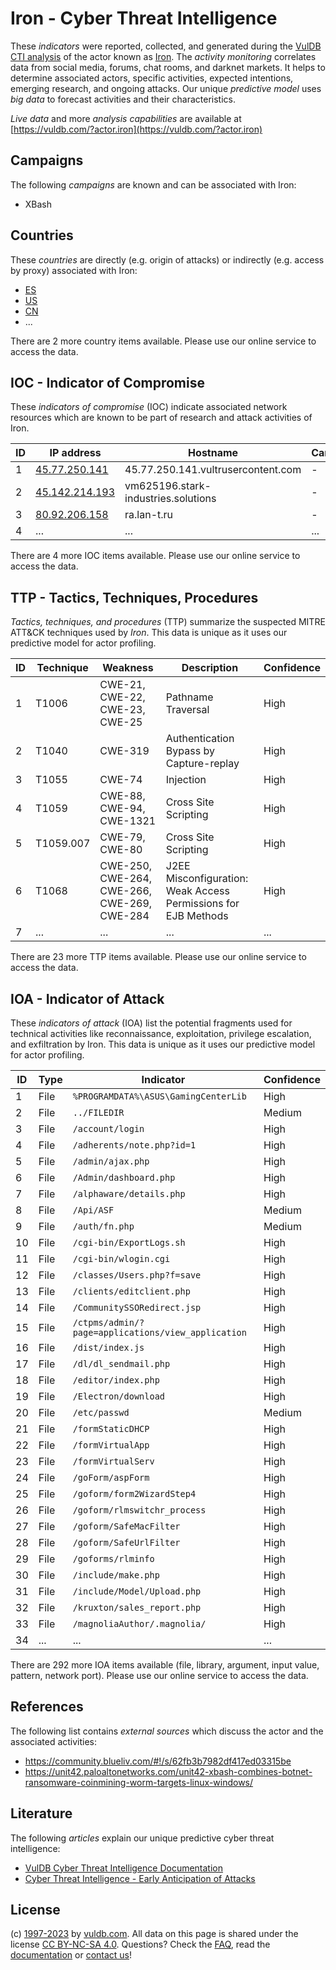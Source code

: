 # Iron - Cyber Threat Intelligence

These _indicators_ were reported, collected, and generated during the [VulDB CTI analysis](https://vuldb.com/?kb.cti) of the actor known as [Iron](https://vuldb.com/?actor.iron). The _activity monitoring_ correlates data from social media, forums, chat rooms, and darknet markets. It helps to determine associated actors, specific activities, expected intentions, emerging research, and ongoing attacks. Our unique _predictive model_ uses _big data_ to forecast activities and their characteristics.

_Live data_ and more _analysis capabilities_ are available at [https://vuldb.com/?actor.iron](https://vuldb.com/?actor.iron)

## Campaigns

The following _campaigns_ are known and can be associated with Iron:

* XBash

## Countries

These _countries_ are directly (e.g. origin of attacks) or indirectly (e.g. access by proxy) associated with Iron:

* [ES](https://vuldb.com/?country.es)
* [US](https://vuldb.com/?country.us)
* [CN](https://vuldb.com/?country.cn)
* ...

There are 2 more country items available. Please use our online service to access the data.

## IOC - Indicator of Compromise

These _indicators of compromise_ (IOC) indicate associated network resources which are known to be part of research and attack activities of Iron.

ID | IP address | Hostname | Campaign | Confidence
-- | ---------- | -------- | -------- | ----------
1 | [45.77.250.141](https://vuldb.com/?ip.45.77.250.141) | 45.77.250.141.vultrusercontent.com | - | High
2 | [45.142.214.193](https://vuldb.com/?ip.45.142.214.193) | vm625196.stark-industries.solutions | - | High
3 | [80.92.206.158](https://vuldb.com/?ip.80.92.206.158) | ra.lan-t.ru | - | High
4 | ... | ... | ... | ...

There are 4 more IOC items available. Please use our online service to access the data.

## TTP - Tactics, Techniques, Procedures

_Tactics, techniques, and procedures_ (TTP) summarize the suspected MITRE ATT&CK techniques used by _Iron_. This data is unique as it uses our predictive model for actor profiling.

ID | Technique | Weakness | Description | Confidence
-- | --------- | -------- | ----------- | ----------
1 | T1006 | CWE-21, CWE-22, CWE-23, CWE-25 | Pathname Traversal | High
2 | T1040 | CWE-319 | Authentication Bypass by Capture-replay | High
3 | T1055 | CWE-74 | Injection | High
4 | T1059 | CWE-88, CWE-94, CWE-1321 | Cross Site Scripting | High
5 | T1059.007 | CWE-79, CWE-80 | Cross Site Scripting | High
6 | T1068 | CWE-250, CWE-264, CWE-266, CWE-269, CWE-284 | J2EE Misconfiguration: Weak Access Permissions for EJB Methods | High
7 | ... | ... | ... | ...

There are 23 more TTP items available. Please use our online service to access the data.

## IOA - Indicator of Attack

These _indicators of attack_ (IOA) list the potential fragments used for technical activities like reconnaissance, exploitation, privilege escalation, and exfiltration by Iron. This data is unique as it uses our predictive model for actor profiling.

ID | Type | Indicator | Confidence
-- | ---- | --------- | ----------
1 | File | `%PROGRAMDATA%\ASUS\GamingCenterLib` | High
2 | File | `../FILEDIR` | Medium
3 | File | `/account/login` | High
4 | File | `/adherents/note.php?id=1` | High
5 | File | `/admin/ajax.php` | High
6 | File | `/Admin/dashboard.php` | High
7 | File | `/alphaware/details.php` | High
8 | File | `/Api/ASF` | Medium
9 | File | `/auth/fn.php` | Medium
10 | File | `/cgi-bin/ExportLogs.sh` | High
11 | File | `/cgi-bin/wlogin.cgi` | High
12 | File | `/classes/Users.php?f=save` | High
13 | File | `/clients/editclient.php` | High
14 | File | `/CommunitySSORedirect.jsp` | High
15 | File | `/ctpms/admin/?page=applications/view_application` | High
16 | File | `/dist/index.js` | High
17 | File | `/dl/dl_sendmail.php` | High
18 | File | `/editor/index.php` | High
19 | File | `/Electron/download` | High
20 | File | `/etc/passwd` | Medium
21 | File | `/formStaticDHCP` | High
22 | File | `/formVirtualApp` | High
23 | File | `/formVirtualServ` | High
24 | File | `/goForm/aspForm` | High
25 | File | `/goform/form2WizardStep4` | High
26 | File | `/goform/rlmswitchr_process` | High
27 | File | `/goform/SafeMacFilter` | High
28 | File | `/goform/SafeUrlFilter` | High
29 | File | `/goforms/rlminfo` | High
30 | File | `/include/make.php` | High
31 | File | `/include/Model/Upload.php` | High
32 | File | `/kruxton/sales_report.php` | High
33 | File | `/magnoliaAuthor/.magnolia/` | High
34 | ... | ... | ...

There are 292 more IOA items available (file, library, argument, input value, pattern, network port). Please use our online service to access the data.

## References

The following list contains _external sources_ which discuss the actor and the associated activities:

* https://community.blueliv.com/#!/s/62fb3b7982df417ed03315be
* https://unit42.paloaltonetworks.com/unit42-xbash-combines-botnet-ransomware-coinmining-worm-targets-linux-windows/

## Literature

The following _articles_ explain our unique predictive cyber threat intelligence:

* [VulDB Cyber Threat Intelligence Documentation](https://vuldb.com/?kb.cti)
* [Cyber Threat Intelligence - Early Anticipation of Attacks](https://www.scip.ch/en/?labs.20201022)

## License

(c) [1997-2023](https://vuldb.com/?kb.changelog) by [vuldb.com](https://vuldb.com/?kb.about). All data on this page is shared under the license [CC BY-NC-SA 4.0](https://creativecommons.org/licenses/by-nc-sa/4.0/). Questions? Check the [FAQ](https://vuldb.com/?kb.faq), read the [documentation](https://vuldb.com/?kb) or [contact us](https://vuldb.com/?contact)!
